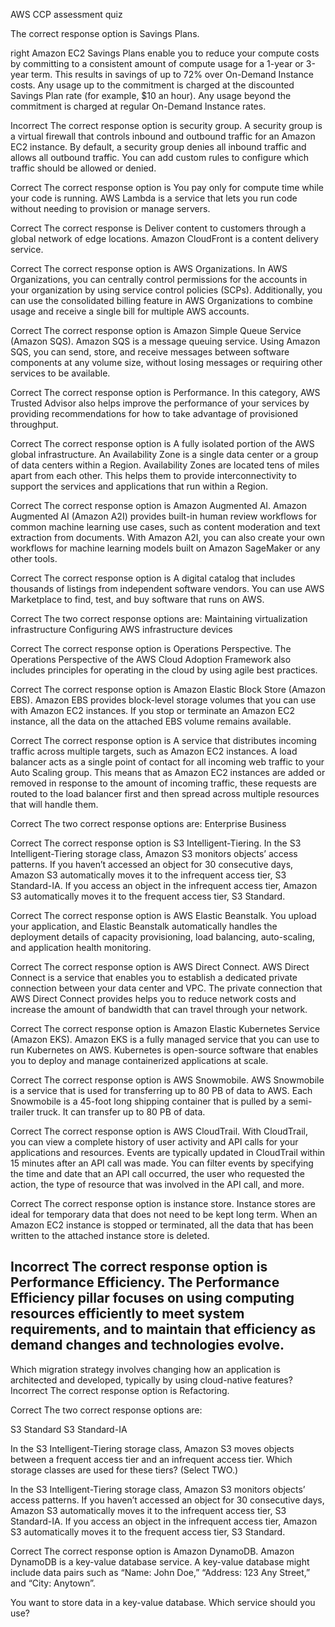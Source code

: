 AWS CCP assessment quiz

The correct response option is Savings Plans.

right
Amazon EC2 Savings Plans enable you to reduce your compute costs by committing to a consistent amount of compute usage for a 1-year or 3-year term. This results in savings of up to 72% over On-Demand Instance costs. Any usage up to the commitment is charged at the discounted Savings Plan rate (for example, $10 an hour). Any usage beyond the commitment is charged at regular On-Demand Instance rates.

Incorrect
The correct response option is security group.
A security group is a virtual firewall that controls inbound and outbound traffic for an Amazon EC2 instance.
By default, a security group denies all inbound traffic and allows all outbound traffic. You can add custom rules to configure which traffic should be allowed or denied.

Correct
The correct response option is You pay only for compute time while your code is running.
AWS Lambda is a service that lets you run code without needing to provision or manage servers.

Correct
The correct response is Deliver content to customers through a global network of edge locations.
Amazon CloudFront is a content delivery service.

Correct
The correct response option is AWS Organizations.
In AWS Organizations, you can centrally control permissions for the accounts in your organization by using service control policies (SCPs). Additionally, you can use the consolidated billing feature in AWS Organizations to combine usage and receive a single bill for multiple AWS accounts.

Correct
The correct response option is Amazon Simple Queue Service (Amazon SQS).
Amazon SQS is a message queuing service. Using Amazon SQS, you can send, store, and receive messages between software components at any volume size, without losing messages or requiring other services to be available.

Correct
The correct response option is Performance.
In this category, AWS Trusted Advisor also helps improve the performance of your services by providing recommendations for how to take advantage of provisioned throughput.

Correct
The correct response option is A fully isolated portion of the AWS global infrastructure.
An Availability Zone is a single data center or a group of data centers within a Region.
Availability Zones are located tens of miles apart from each other. This helps them to provide interconnectivity to support the services and applications that run within a Region.

Correct
The correct response option is Amazon Augmented AI.
Amazon Augmented AI (Amazon A2I) provides built-in human review workflows for common machine learning use cases, such as content moderation and text extraction from documents. With Amazon A2I, you can also create your own workflows for machine learning models built on Amazon SageMaker or any other tools.

Correct
The correct response option is A digital catalog that includes thousands of listings from independent software vendors.
You can use AWS Marketplace to find, test, and buy software that runs on AWS.

Correct
The two correct response options are:
Maintaining virtualization infrastructure
Configuring AWS infrastructure devices

Correct
The correct response option is Operations Perspective.
The Operations Perspective of the AWS Cloud Adoption Framework also includes principles for operating in the cloud by using agile best practices.

Correct
The correct response option is Amazon Elastic Block Store (Amazon EBS).
Amazon EBS provides block-level storage volumes that you can use with Amazon EC2 instances. If you stop or terminate an Amazon EC2 instance, all the data on the attached EBS volume remains available.

Correct
The correct response option is A service that distributes incoming traffic across multiple targets, such as Amazon EC2 instances.
A load balancer acts as a single point of contact for all incoming web traffic to your Auto Scaling group. This means that as Amazon EC2 instances are added or removed in response to the amount of incoming traffic, these requests are routed to the load balancer first and then spread across multiple resources that will handle them.

Correct
The two correct response options are:
Enterprise
Business

Correct
The correct response option is S3 Intelligent-Tiering.
In the S3 Intelligent-Tiering storage class, Amazon S3 monitors objects’ access patterns. If you haven’t accessed an object for 30 consecutive days, Amazon S3 automatically moves it to the infrequent access tier, S3 Standard-IA. If you access an object in the infrequent access tier, Amazon S3 automatically moves it to the frequent access tier, S3 Standard.

Correct
The correct response option is AWS Elastic Beanstalk.
You upload your application, and Elastic Beanstalk automatically handles the deployment details of capacity provisioning, load balancing, auto-scaling, and application health monitoring.

Correct
The correct response option is AWS Direct Connect.
AWS Direct Connect is a service that enables you to establish a dedicated private connection between your data center and VPC.
The private connection that AWS Direct Connect provides helps you to reduce network costs and increase the amount of bandwidth that can travel through your network.

Correct
The correct response option is Amazon Elastic Kubernetes Service (Amazon EKS).
Amazon EKS is a fully managed service that you can use to run Kubernetes on AWS. Kubernetes is open-source software that enables you to deploy and manage containerized applications at scale.

Correct
The correct response option is AWS Snowmobile.
AWS Snowmobile is a service that is used for transferring up to 80 PB of data to AWS. Each Snowmobile is a 45-foot long shipping container that is pulled by a semi-trailer truck. It can transfer up to 80 PB of data.

Correct
The correct response option is AWS CloudTrail.
With CloudTrail, you can view a complete history of user activity and API calls for your applications and resources.
Events are typically updated in CloudTrail within 15 minutes after an API call was made. You can filter events by specifying the time and date that an API call occurred, the user who requested the action, the type of resource that was involved in the API call, and more.

Correct
The correct response option is instance store.
Instance stores are ideal for temporary data that does not need to be kept long term.
When an Amazon EC2 instance is stopped or terminated, all the data that has been written to the attached instance store is deleted.

Incorrect
The correct response option is Performance Efficiency.
The Performance Efficiency pillar focuses on using computing resources efficiently to meet system requirements, and to maintain that efficiency as demand changes and technologies evolve.
--
Which migration strategy involves changing how an application is architected and developed, typically by using cloud-native features?
Incorrect
The correct response option is Refactoring.

Correct
The two correct response options are:

S3 Standard
S3 Standard-IA

In the S3 Intelligent-Tiering storage class, Amazon S3 moves objects between a frequent access tier and an infrequent access tier. Which storage classes are used for these tiers? (Select TWO.)

In the S3 Intelligent-Tiering storage class, Amazon S3 monitors objects’ access patterns. If you haven’t accessed an object for 30 consecutive days, Amazon S3 automatically moves it to the infrequent access tier, S3 Standard-IA. If you access an object in the infrequent access tier, Amazon S3 automatically moves it to the frequent access tier, S3 Standard.

Correct
The correct response option is Amazon DynamoDB.
Amazon DynamoDB is a key-value database service. A key-value database might include data pairs such as “Name: John Doe,” “Address: 123 Any Street,” and “City: Anytown”.

You want to store data in a key-value database. Which service should you use?